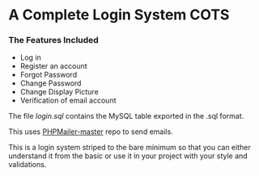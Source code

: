 # A Complete Login System COTS

### The Features Included

- Log in
- Register an account
- Forgot Password
- Change Password
- Change Display Picture
- Verification of email account

The file *login.sql* contains the MySQL table exported in the .sql format.

This uses [PHPMailer-master](https://github.com/PHPMailer/PHPMailer) repo to send emails.

This is a login system striped to the bare minimum so that you can either understand it from the basic or use it in your project with your style and validations.
